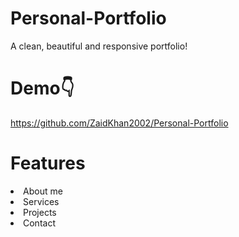 # Personal-Portfolio
A clean, beautiful and responsive portfolio!
# Demo👇
https://github.com/ZaidKhan2002/Personal-Portfolio
# Features
<li>About me
<li>Services
<li>Projects
<li>Contact

